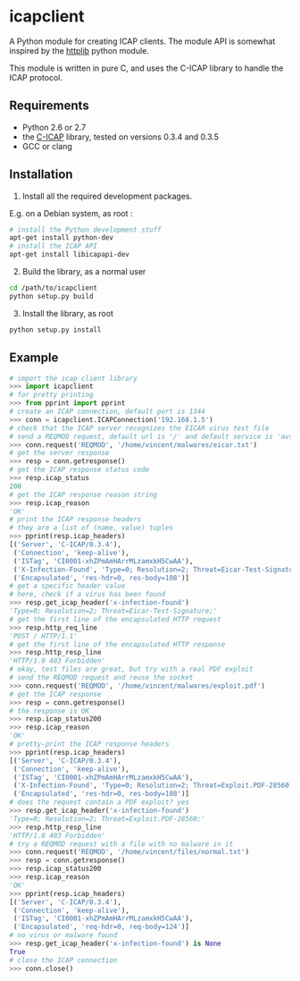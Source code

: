 icapclient
===

A Python module for creating ICAP clients.
The module API is somewhat inspired by the [httplib](https://docs.python.org/2/library/httplib.html) python module.

This module is written in pure C, and uses the C-ICAP library to
handle the ICAP protocol.

Requirements
---

* Python 2.6 or 2.7
* the [C-ICAP](http://c-icap.sourceforge.net) library, tested on
  versions 0.3.4 and 0.3.5
* GCC or clang

Installation
---

1. Install all the required development packages.

E.g. on a Debian system, as root :

```bash
# install the Python development stuff
apt-get install python-dev
# install the ICAP API
apt-get install libicapapi-dev
```

2. Build the library, as a normal user

```bash
cd /path/to/icapclient
python setup.py build
```

3. Install the library, as root

```bash
python setup.py install
```

Example
---

```python
# import the icap client library
>>> import icapclient
# for pretty printing
>>> from pprint import pprint
# create an ICAP connection, default port is 1344
>>> conn = icapclient.ICAPConnection('192.168.1.5')
# check that the ICAP server recognizes the EICAR virus test file
# send a REQMOD request, default url is '/' and default service is 'avscan'
>>> conn.request('REQMOD', '/home/vincent/malwares/eicar.txt')
# get the server response
>>> resp = conn.getresponse()
# get the ICAP response status code
>>> resp.icap_status
200
# get the ICAP response reason string
>>> resp.icap_reason
'OK'
# print the ICAP response headers
# they are a list of (name, value) tuples
>>> pprint(resp.icap_headers)
[('Server', 'C-ICAP/0.3.4'),
 ('Connection', 'keep-alive'),
 ('ISTag', 'CI0001-xhZPmAmHArrMLzamxkH5CwAA'),
 ('X-Infection-Found', 'Type=0; Resolution=2; Threat=Eicar-Test-Signature;'),
 ('Encapsulated', 'res-hdr=0, res-body=108')]
# get a specific header value
# here, check if a virus has been found
>>> resp.get_icap_header('x-infection-found')
'Type=0; Resolution=2; Threat=Eicar-Test-Signature;'
# get the first line of the encapsulated HTTP request
>>> resp.http_req_line
'POST / HTTP/1.1'
# get the first line of the encapsulated HTTP response
>>> resp.http_resp_line
'HTTP/1.0 403 Forbidden'
# okay, test files are great, but try with a real PDF exploit
# send the REQMOD request and reuse the socket
>>> conn.request('REQMOD', '/home/vincent/malwares/exploit.pdf')
# get the ICAP response
>>> resp = conn.getresponse()
# the response is OK
>>> resp.icap_status200
>>> resp.icap_reason
'OK'
# pretty-print the ICAP response headers
>>> pprint(resp.icap_headers)
[('Server', 'C-ICAP/0.3.4'),
 ('Connection', 'keep-alive'),
 ('ISTag', 'CI0001-xhZPmAmHArrMLzamxkH5CwAA'),
 ('X-Infection-Found', 'Type=0; Resolution=2; Threat=Exploit.PDF-28560;'),
 ('Encapsulated', 'res-hdr=0, res-body=108')]
# does the request contain a PDF exploit? yes
>>> resp.get_icap_header('x-infection-found')
'Type=0; Resolution=2; Threat=Exploit.PDF-28560;'
>>> resp.http_resp_line
'HTTP/1.0 403 Forbidden'
# try a REQMOD request with a file with no malware in it
>>> conn.request('REQMOD', '/home/vincent/files/normal.txt')
>>> resp = conn.getresponse()
>>> resp.icap_status200
>>> resp.icap_reason
'OK'
>>> pprint(resp.icap_headers)
[('Server', 'C-ICAP/0.3.4'),
 ('Connection', 'keep-alive'),
 ('ISTag', 'CI0001-xhZPmAmHArrMLzamxkH5CwAA'),
 ('Encapsulated', 'req-hdr=0, req-body=124')]
# no virus or malware found
>>> resp.get_icap_header('x-infection-found') is None
True
# close the ICAP connection
>>> conn.close()
```
